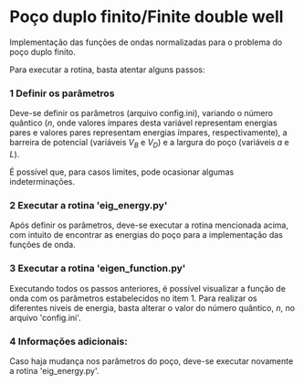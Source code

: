 # Poço duplo finito/Finite double well
Implementação das funções de ondas normalizadas para o problema do poço duplo finito.

Para executar a rotina, basta atentar alguns passos:

### 1 Definir os parâmetros

  Deve-se definir os parâmetros (arquivo config.ini), variando o número quântico ($n$, onde valores ímpares desta variável representam energias pares e valores pares representam energias ímpares, respectivamente), a barreira de potencial (variáveis $V_B$ e $V_D$) e a largura do poço (variáveis $a$ e $L$).

  É possível que, para casos limites, pode ocasionar algumas indeterminações.

### 2 Executar a rotina 'eig_energy.py'

  Após definir os parâmetros, deve-se executar a rotina mencionada acima, com intuito de encontrar as energias do poço para a implementação das funções de onda.

### 3 Executar a rotina 'eigen_function.py'

  Executando todos os passos anteriores, é possível visualizar a função de onda com os parâmetros estabelecidos no item 1. Para realizar os diferentes niveis de energia, basta alterar o valor do número quântico, $n$, no arquivo 'config.ini'.
  
### 4 Informações adicionais:
  Caso haja mudança nos parâmetros do poço, deve-se executar novamente a rotina 'eig_energy.py'.

